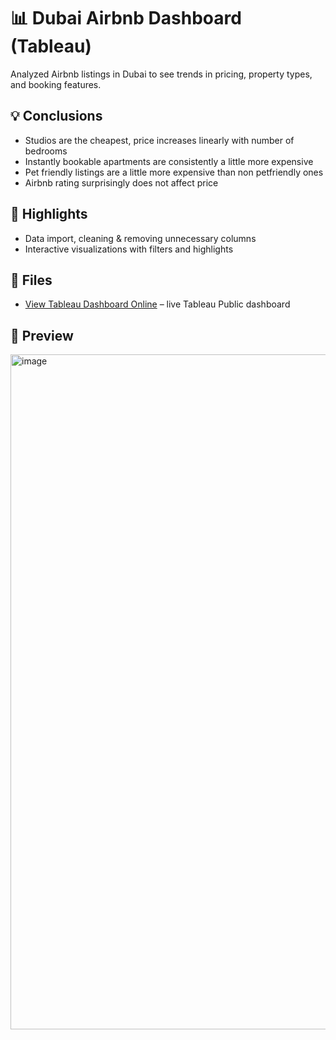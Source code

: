 # 📊 Dubai Airbnb Dashboard (Tableau)

Analyzed Airbnb listings in Dubai to see trends in pricing, property types, and booking features.

## 💡 Conclusions
- Studios are the cheapest, price increases linearly with number of bedrooms  
- Instantly bookable apartments are consistently a little more expensive  
- Pet friendly listings are a little more expensive than non petfriendly ones  
- Airbnb rating surprisingly does not affect price 

## 🔑 Highlights
- Data import, cleaning & removing unnecessary columns
- Interactive visualizations with filters and highlights
  

## 📂 Files
- [View Tableau Dashboard Online](https://public.tableau.com/app/profile/izzat.shuhratov/viz/DubaiAirbnbFullProject/Dashboard1?publish=yes ) – live Tableau Public dashboard  

## 👀 Preview
<img width="1920" height="1080" alt="image" src="https://github.com/user-attachments/assets/09f467cd-6d5d-41d9-a2d7-356fff3b1bce" />
